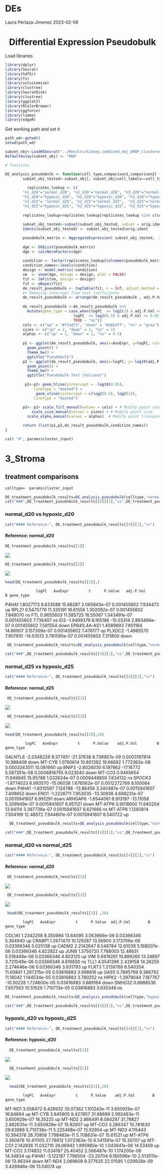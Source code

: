 DEs
================
Laura Perlaza-Jimenez
2023-02-06

<h1 align="center">
Differential Expression Pseudobulk
</h1>

Load libraries

``` r
library(dplyr)
library(Seurat)
library(hdf5r)
library(fs)
library(scCustomize)
library(clustree)
library(SeuratDisk)
library(clustree)
library(ggplot2)
library(RColorBrewer)
library(ggforce)
library(limma)
library(edgeR)
```

Get working path and set it

``` r
path_wd<-getwd()
setwd(path_wd)
```

``` r
subset_obj<-LoadH5Seurat("../Results/kidney.combined_obj_UMAP_clustered_finalnames.h5seurat")
DefaultAssay(subset_obj) <- "RNA"
```

``` r
# functions

DE_analysis_pseudobulk <- function(cell_type,comparison1,comparison2) {
        subset_obj_tested= subset_obj[, subset_obj$cell_labels==cell_type] #change this column name for your clusters labels wherever they are
        
          replicates_lookup <- c(
        "n1_d20"="normal_d20", "n2_d20"="normal_d20", "n3_d20"="normal_d20",
        "h1_d20"="hypoxic_d20", "h2_d20"="hypoxic_d20", "h3_d20"="hypoxic_d20", 
        "n1_d25"= "normal_d25", "n2_d25"="normal_d25",  "n3_d25"="normal_d25",
        "h1_d25"="hypoxic_d25", "h2_d25"="hypoxic_d25", "h3_d25"="hypoxic_d25")
                
        replicates_lookup=replicates_lookup[replicates_lookup %in% c(comparison1,comparison2)]
        
        subset_obj_tested<-subset(subset_obj_tested, subset = orig.ident %in% c(names(replicates_lookup)))
        Idents(subset_obj_tested) <- subset_obj_tested$orig.ident

        pseudobulk_matrix <- AggregateExpression( subset_obj_tested,  slot = 'counts', assays='RNA' )[['RNA']]
        
        dge <- DGEList(pseudobulk_matrix)
        dge <- calcNormFactors(dge)
 
        condition <- factor(replicates_lookup[colnames(pseudobulk_matrix)],levels=c(comparison1,comparison2))
        condition_names<-levels(condition)
        design <- model.matrix(~condition)
        vm  <- voom(dge, design = design, plot = FALSE)
        fit <- lmFit(vm, design = design)
        fit <- eBayes(fit)
        de_result_pseudobulk <- topTable(fit, n = Inf, adjust.method = "BH")
        #> Removing intercept from test coefficients
        de_result_pseudobulk <- arrange(de_result_pseudobulk , adj.P.Val)
        
        de_result_pseudobulk <-de_result_pseudobulk %>%
          mutate(gene_type = case_when(logFC  >= log2(2) & adj.P.Val <= 0.05 ~ "up",
                               logFC  <= log2(0.5) & adj.P.Val <= 0.05 ~ "down",
                               TRUE ~ "ns"))  
        cols <- c("up" = "#ffad73", "down" = "#26b3ff", "ns" = "grey") 
        sizes <- c("up" = 2, "down" = 2, "ns" = 1) 
        alphas <- c("up" = 1, "down" = 1, "ns" = 0.5)
        
        p1 <- ggplot(de_result_pseudobulk, aes(x=AveExpr, y=logFC, col=adj.P.Val < 0.05, fill = gene_type)) +
          geom_point() +
          theme_bw() +
          ggtitle("Pseudobulk")
        p2 <- ggplot(de_result_pseudobulk, aes(x=logFC, y=-log10(adj.P.Val), col = gene_type)) +
          geom_point() +
          theme_bw() +
          ggtitle("Pseudobulk Test (Volcano)")
          
         p2<-p2+ geom_hline(yintercept = -log10(0.05),
             linetype = "dashed") + 
              geom_vline(xintercept = c(log2(0.5), log2(2)),
             linetype = "dashed")   
         
        p2<- p2+ scale_fill_manual(values = cols) + # Modify point colour
            scale_size_manual(values = sizes) + # Modify point size
          scale_alpha_manual(values = alphas)  # Modify point transparency

        return (list(p1,p2,de_result_pseudobulk,condition_names))
}
```

``` r
cat( "#", params$cluster_input)
```

# 3_Stroma

## treatment comparisons

``` r
celltype=  params$cluster_input
```

``` r
DE_treatment_pseudobulk_results=DE_analysis_pseudobulk(celltype,"normal_d20","hypoxic_d20")
cat("###",DE_treatment_pseudobulk_results[[4]][1],"vs",DE_treatment_pseudobulk_results[[4]][2],"\n")
```

### normal_d20 vs hypoxic_d20

``` r
cat("#### Reference:", DE_treatment_pseudobulk_results[[4]][1],"\n")
```

#### Reference: normal_d20

``` r
DE_treatment_pseudobulk_results[[1]]
```

![](./3_StromaPseudobulk_files/figure-gfm/unnamed-chunk-7-1.png)<!-- -->

``` r
DE_treatment_pseudobulk_results[[2]]
```

![](./3_StromaPseudobulk_files/figure-gfm/unnamed-chunk-7-2.png)<!-- -->

``` r
head(DE_treatment_pseudobulk_results[[3]],)
```

                  logFC   AveExpr         t      P.Value   adj.P.Val        B gene_type

P4HA1 1.8027173 8.633088 15.68287 2.065643e-07 0.001455602 7.934473 up
RPL21 0.5475776 11.335191 16.61556 1.302092e-07 0.001455602 7.849070 ns
FTL 0.9655603 11.585725 16.55067 1.343491e-07 0.001455602 7.736407 ns
ID3 -1.9499379 8.165186 -15.03314 2.893466e-07 0.001455602 7.581554 down
EPB41L4A-AS1 1.4089693 7.851164 14.86907 3.157309e-07 0.001455602
7.476177 up PLXDC2 -1.4985570 7.907810 -14.53513 3.781595e-07
0.001455602 7.311800 down

``` r
 DE_treatment_pseudobulk_results=DE_analysis_pseudobulk(celltype,"normal_d25","hypoxic_d25")

cat("###",DE_treatment_pseudobulk_results[[4]][1],"vs",DE_treatment_pseudobulk_results[[4]][2],"\n")
```

### normal_d25 vs hypoxic_d25

``` r
cat("#### Reference:", DE_treatment_pseudobulk_results[[4]][1],"\n")
```

#### Reference: normal_d25

``` r
 DE_treatment_pseudobulk_results[[1]]
```

![](./3_StromaPseudobulk_files/figure-gfm/unnamed-chunk-8-1.png)<!-- -->

``` r
 DE_treatment_pseudobulk_results[[2]]
```

![](./3_StromaPseudobulk_files/figure-gfm/unnamed-chunk-8-2.png)<!-- -->

``` r
head(DE_treatment_pseudobulk_results[[3]],10)
```

             logFC   AveExpr         t      P.Value    adj.P.Val         B gene_type

GALNTL6 -2.0348226 9.377451 -21.37638 8.736957e-09 0.0003197814
10.988408 down MT-CYB 1.0790614 10.801392 19.66692 1.772362e-08
0.0003243511 10.081660 up BNIP3 -2.6026030 6.197862 -17.16772
5.587351e-08 0.0006816755 9.023540 down MT-CO3 0.9465654 11.949845
15.95788 1.032634e-07 0.0009448859 7.834132 ns SPOCK3 -1.8774023
6.993570 -15.06038 1.676562e-07 0.0012272769 8.100084 down P4HA1
-1.8310597 7.124788 -13.86456 3.340487e-07 0.0015941607 7.409652 down
ENO1 -1.2226711 7.953035 -13.30938 4.688231e-07 0.0015941607 6.991291
down ARHGAP6 -1.8544061 6.913197 -13.11058 5.309949e-07 0.0015941607
6.951121 down MT-ATP6 0.9018600 11.640204 13.84114 3.387736e-07
0.0015941607 6.621666 ns MT-ATP8 1.1293814 7.504199 12.48572
7.944801e-07 0.0015941607 6.540722 up

``` r
  DE_treatment_pseudobulk_results=DE_analysis_pseudobulk(celltype,"normal_d20","normal_d25")

cat("###",DE_treatment_pseudobulk_results[[4]][1],"vs",DE_treatment_pseudobulk_results[[4]][2],"\n")
```

### normal_d20 vs normal_d25

``` r
cat("#### Reference:", DE_treatment_pseudobulk_results[[4]][1],"\n")
```

#### Reference: normal_d20

``` r
 DE_treatment_pseudobulk_results[[1]]
```

![](./3_StromaPseudobulk_files/figure-gfm/unnamed-chunk-9-1.png)<!-- -->

``` r
 DE_treatment_pseudobulk_results[[2]]
```

![](./3_StromaPseudobulk_files/figure-gfm/unnamed-chunk-9-2.png)<!-- -->

``` r
 head(DE_treatment_pseudobulk_results[[3]] ,10)
```

            logFC   AveExpr         t      P.Value  adj.P.Val        B gene_type

COL1A1 1.2342258 8.350994 13.64095 3.063666e-06 0.03366346 5.364940 up
CRABP1 1.2671470 10.125087 13.56900 3.173706e-06 0.03366346 5.025138 up
CADM2 2.2142647 6.546784 12.61038 5.168007e-06 0.03366346 4.822922 up
JUNB 1.3750720 7.788003 12.48631 5.518449e-06 0.03366346 4.803125 up VIM
0.9419261 10.889265 13.24897 3.721049e-06 0.03366346 4.619830 ns TLL1
4.0541396 2.429158 14.26255 2.274646e-06 0.03366346 3.931793 up FLRT3
1.2138768 6.540354 11.00841 1.267215e-05 0.03816883 3.998816 up GAS5
0.7895769 9.386792 11.18042 1.144534e-05 0.03816883 3.780252 ns HIPK2
-1.2979044 7.187767 -10.50228 1.724600e-05 0.03816883 3.689164 down
SNHG32 0.8986536 7.657563 10.51529 1.710713e-05 0.03816883 3.635348 ns

``` r
DE_treatment_pseudobulk_results=DE_analysis_pseudobulk(celltype,"hypoxic_d20","hypoxic_d25")

cat("###",DE_treatment_pseudobulk_results[[4]][1],"vs",DE_treatment_pseudobulk_results[[4]][2],"\n")
```

### hypoxic_d20 vs hypoxic_d25

``` r
cat("#### Reference:", DE_treatment_pseudobulk_results[[4]][1],"\n")
```

#### Reference: hypoxic_d20

``` r
  DE_treatment_pseudobulk_results[[1]]
```

![](./3_StromaPseudobulk_files/figure-gfm/unnamed-chunk-10-1.png)<!-- -->

``` r
  DE_treatment_pseudobulk_results[[2]]
```

![](./3_StromaPseudobulk_files/figure-gfm/unnamed-chunk-10-2.png)<!-- -->

``` r
  head(DE_treatment_pseudobulk_results[[3]],10)
```

            logFC   AveExpr         t      P.Value    adj.P.Val        B gene_type

MT-ND1 3.058472 8.428932 35.07362 1.101243e-11 3.650929e-07 16.84664 up
MT-CYB 3.845905 9.427857 31.66689 2.992483e-11 3.650929e-07 16.35225 up
MT-ND2 2.866491 8.084297 31.78827 2.882635e-11 3.650929e-07 15.92907 up
MT-CO3 3.286347 10.781630 29.63988 5.710738e-11 5.225468e-07 15.92954 up
MT-ND3 4.115443 10.394378 28.70858 7.798463e-11 5.708631e-07 15.61521 up
MT-ATP6 3.360878 10.411105 27.78612 1.072363e-10 6.541591e-07 15.30707
up MT-CO1 2.142836 11.032710 26.06942 1.995980e-10 1.043641e-06 14.53459
up MT-CO2 3.174832 11.034187 25.40452 2.566487e-10 1.174200e-06 14.34834
up P4HA1 -3.122187 7.796504 -23.20704 6.180596e-10 2.513511e-06 13.46344
down MT-ND4 2.069608 9.377625 22.01595 1.029928e-09 3.426946e-06
13.04074 up
